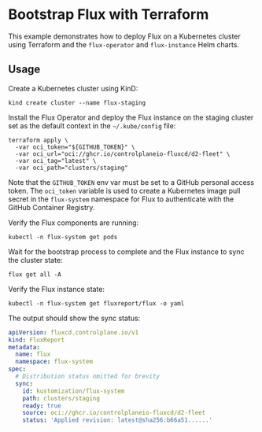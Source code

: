 # Bootstrap Flux with Terraform

This example demonstrates how to deploy Flux on a Kubernetes cluster using Terraform
and the `flux-operator` and `flux-instance` Helm charts.

## Usage

Create a Kubernetes cluster using KinD:

```shell
kind create cluster --name flux-staging
```

Install the Flux Operator and deploy the Flux instance on the staging cluster 
set as the default context in the `~/.kube/config` file:

```shell
terraform apply \
  -var oci_token="${GITHUB_TOKEN}" \
  -var oci_url="oci://ghcr.io/controlplaneio-fluxcd/d2-fleet" \
  -var oci_tag="latest" \
  -var oci_path="clusters/staging"
```

Note that the `GITHUB_TOKEN` env var must be set to a GitHub personal access token.
The `oci_token` variable is used to create a Kubernetes image pull secret in the
`flux-system` namespace for Flux to authenticate with the GitHub Container Registry.

Verify the Flux components are running:

```shell
kubectl -n flux-system get pods
```

Wait for the bootstrap process to complete and the Flux instance to sync the cluster state:

```shell
flux get all -A
```

Verify the Flux instance state:

```shell
kubectl -n flux-system get fluxreport/flux -o yaml
```

The output should show the sync status:

```yaml
apiVersion: fluxcd.controlplane.io/v1
kind: FluxReport
metadata:
  name: flux
  namespace: flux-system
spec:
  # Distribution status omitted for brevity
  sync:
    id: kustomization/flux-system
    path: clusters/staging
    ready: true
    source: oci://ghcr.io/controlplaneio-fluxcd/d2-fleet
    status: 'Applied revision: latest@sha256:b66a51......'
```
